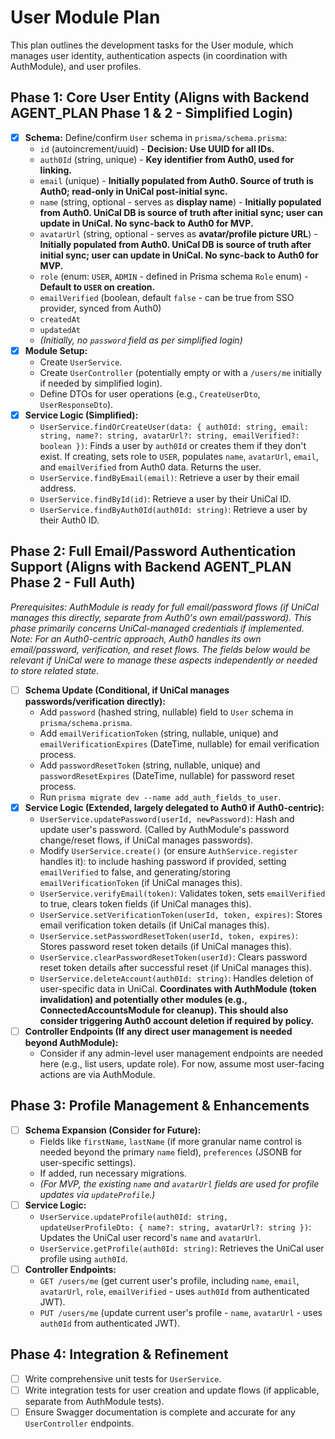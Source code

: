 <!-- filepath: /Users/canh/Projects/Personals/UniCal/apps/backend/src/user/USER_MODULE_PLAN.md -->
# User Module Plan

This plan outlines the development tasks for the User module, which manages user identity, authentication aspects (in coordination with AuthModule), and user profiles.

## Phase 1: Core User Entity (Aligns with Backend AGENT_PLAN Phase 1 & 2 - Simplified Login)

*   [X] **Schema:** Define/confirm `User` schema in `prisma/schema.prisma`:
    *   `id` (autoincrement/uuid) - **Decision: Use UUID for all IDs.**
    *   `auth0Id` (string, unique) - **Key identifier from Auth0, used for linking.**
    *   `email` (unique) - **Initially populated from Auth0. Source of truth is Auth0; read-only in UniCal post-initial sync.**
    *   `name` (string, optional - serves as **display name**) - **Initially populated from Auth0. UniCal DB is source of truth after initial sync; user can update in UniCal. No sync-back to Auth0 for MVP.**
    *   `avatarUrl` (string, optional - serves as **avatar/profile picture URL**) - **Initially populated from Auth0. UniCal DB is source of truth after initial sync; user can update in UniCal. No sync-back to Auth0 for MVP.**
    *   `role` (enum: `USER`, `ADMIN` - defined in Prisma schema `Role` enum) - **Default to `USER` on creation.**
    *   `emailVerified` (boolean, default `false` - can be true from SSO provider, synced from Auth0)
    *   `createdAt`
    *   `updatedAt`
    *   *(Initially, no `password` field as per simplified login)*
*   [X] **Module Setup:**
    *   Create `UserService`.
    *   Create `UserController` (potentially empty or with a `/users/me` initially if needed by simplified login).
    *   Define DTOs for user operations (e.g., `CreateUserDto`, `UserResponseDto`).
*   [X] **Service Logic (Simplified):**
    *   `UserService.findOrCreateUser(data: { auth0Id: string, email: string, name?: string, avatarUrl?: string, emailVerified?: boolean })`: Finds a user by `auth0Id` or creates them if they don't exist. If creating, sets role to `USER`, populates `name`, `avatarUrl`, `email`, and `emailVerified` from Auth0 data. Returns the user.
    *   `UserService.findByEmail(email)`: Retrieve a user by their email address.
    *   `UserService.findById(id)`: Retrieve a user by their UniCal ID.
    *   `UserService.findByAuth0Id(auth0Id: string)`: Retrieve a user by their Auth0 ID.

## Phase 2: Full Email/Password Authentication Support (Aligns with Backend AGENT_PLAN Phase 2 - Full Auth)

*Prerequisites: AuthModule is ready for full email/password flows (if UniCal manages this directly, separate from Auth0's own email/password). This phase primarily concerns UniCal-managed credentials if implemented.*
*Note: For an Auth0-centric approach, Auth0 handles its own email/password, verification, and reset flows. The fields below would be relevant if UniCal were to manage these aspects independently or needed to store related state.*

*   [ ] **Schema Update (Conditional, if UniCal manages passwords/verification directly):**
    *   Add `password` (hashed string, nullable) field to `User` schema in `prisma/schema.prisma`.
    *   Add `emailVerificationToken` (string, nullable, unique) and `emailVerificationExpires` (DateTime, nullable) for email verification process.
    *   Add `passwordResetToken` (string, nullable, unique) and `passwordResetExpires` (DateTime, nullable) for password reset process.
    *   Run `prisma migrate dev --name add_auth_fields_to_user`.
*   [X] **Service Logic (Extended, largely delegated to Auth0 if Auth0-centric):**
    *   `UserService.updatePassword(userId, newPassword)`: Hash and update user's password. (Called by AuthModule's password change/reset flows, if UniCal manages passwords).
    *   Modify `UserService.create()` (or ensure `AuthService.register` handles it): to include hashing password if provided, setting `emailVerified` to false, and generating/storing `emailVerificationToken` (if UniCal manages this).
    *   `UserService.verifyEmail(token)`: Validates token, sets `emailVerified` to true, clears token fields (if UniCal manages this).
    *   `UserService.setVerificationToken(userId, token, expires)`: Stores email verification token details (if UniCal manages this).
    *   `UserService.setPasswordResetToken(userId, token, expires)`: Stores password reset token details (if UniCal manages this).
    *   `UserService.clearPasswordResetToken(userId)`: Clears password reset token details after successful reset (if UniCal manages this).
    *   `UserService.deleteAccount(auth0Id: string)`: Handles deletion of user-specific data in UniCal. **Coordinates with AuthModule (token invalidation) and potentially other modules (e.g., ConnectedAccountsModule for cleanup). This should also consider triggering Auth0 account deletion if required by policy.**
*   [ ] **Controller Endpoints (If any direct user management is needed beyond AuthModule):**
    *   Consider if any admin-level user management endpoints are needed here (e.g., list users, update role). For now, assume most user-facing actions are via AuthModule.

## Phase 3: Profile Management & Enhancements

*   [ ] **Schema Expansion (Consider for Future):**
    *   Fields like `firstName`, `lastName` (if more granular name control is needed beyond the primary `name` field), `preferences` (JSONB for user-specific settings).
    *   If added, run necessary migrations.
    *   *(For MVP, the existing `name` and `avatarUrl` fields are used for profile updates via `updateProfile`.)*
*   [ ] **Service Logic:**
    *   `UserService.updateProfile(auth0Id: string, updateUserProfileDto: { name?: string, avatarUrl?: string })`: Updates the UniCal user record's `name` and `avatarUrl`.
    *   `UserService.getProfile(auth0Id: string)`: Retrieves the UniCal user profile using `auth0Id`.
*   [ ] **Controller Endpoints:**
    *   `GET /users/me` (get current user's profile, including `name`, `email`, `avatarUrl`, `role`, `emailVerified` - uses `auth0Id` from authenticated JWT).
    *   `PUT /users/me` (update current user's profile - `name`, `avatarUrl` - uses `auth0Id` from authenticated JWT).

## Phase 4: Integration & Refinement

*   [ ] Write comprehensive unit tests for `UserService`.
*   [ ] Write integration tests for user creation and update flows (if applicable, separate from AuthModule tests).
*   [ ] Ensure Swagger documentation is complete and accurate for any `UserController` endpoints.
